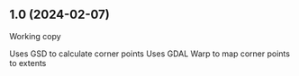 1.0 (2024-02-07)
----------------
Working copy 

Uses GSD to calculate corner points
Uses GDAL Warp to map corner points to extents